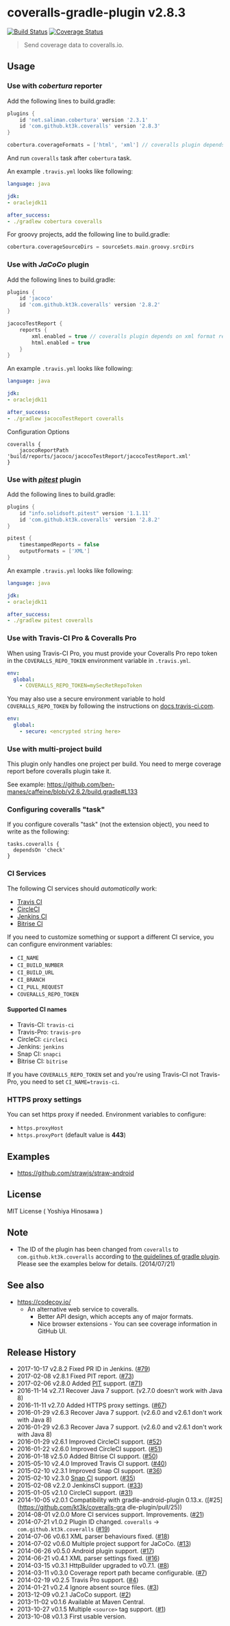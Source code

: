 # coveralls-gradle-plugin v2.8.3

[![Build Status](https://travis-ci.org/kt3k/coveralls-gradle-plugin.svg?branch=master)](https://travis-ci.org/kt3k/coveralls-gradle-plugin) [![Coverage Status](https://coveralls.io/repos/kt3k/coveralls-gradle-plugin/badge.svg)](https://coveralls.io/r/kt3k/coveralls-gradle-plugin)

> Send coverage data to coveralls.io.

## Usage

### Use with *cobertura* reporter

Add the following lines to build.gradle:

```groovy
plugins {
    id 'net.saliman.cobertura' version '2.3.1'
    id 'com.github.kt3k.coveralls' version '2.8.3'
}

cobertura.coverageFormats = ['html', 'xml'] // coveralls plugin depends on xml format report
```

And run `coveralls` task after `cobertura` task.

An example `.travis.yml` looks like following:

```yaml
language: java

jdk:
- oraclejdk11

after_success:
- ./gradlew cobertura coveralls
```

For groovy projects, add the following line to build.gradle:

```groovy
cobertura.coverageSourceDirs = sourceSets.main.groovy.srcDirs
```

### Use with *JaCoCo* plugin

Add the following lines to build.gradle:

```groovy
plugins {
    id 'jacoco'
    id 'com.github.kt3k.coveralls' version '2.8.2'
}

jacocoTestReport {
    reports {
        xml.enabled = true // coveralls plugin depends on xml format report
        html.enabled = true
    }
}
```

An example `.travis.yml` looks like following:

```yaml
language: java

jdk:
- oraclejdk11

after_success:
- ./gradlew jacocoTestReport coveralls
```

Configuration Options
```
coveralls {
    jacocoReportPath 'build/reports/jacoco/jacocoTestReport/jacocoTestReport.xml'
}
```

### Use with [*pitest*](https://github.com/szpak/gradle-pitest-plugin) plugin

Add the following lines to build.gradle:

```groovy
plugins {
    id "info.solidsoft.pitest" version '1.1.11'
    id 'com.github.kt3k.coveralls' version '2.8.2'
}

pitest {
    timestampedReports = false
    outputFormats = ['XML']
}
```

An example `.travis.yml` looks like following:

```yaml
language: java

jdk:
- oraclejdk11

after_success:
- ./gradlew pitest coveralls
```

### Use with Travis-CI Pro & Coveralls Pro

When using Travis-CI Pro, you must provide your Coveralls Pro repo token in the
`COVERALLS_REPO_TOKEN` environment variable in `.travis.yml`.

```yaml
env:
  global:
    - COVERALLS_REPO_TOKEN=mySecRetRepoToken
```

You may also use a secure environment variable to hold `COVERALLS_REPO_TOKEN`
by following the instructions on [docs.travis-ci.com](http://docs.travis-ci.com/user/build-configuration/#Secure-environment-variables).

```yaml
env:
  global:
    - secure: <encrypted string here>
```

### Use with multi-project build

This plugin only handles one project per build. You need to merge coverage report before coveralls plugin take it.

See example: https://github.com/ben-manes/caffeine/blob/v2.6.2/build.gradle#L133

### Configuring coveralls "task"

If you configure coveralls "task" (not the extension object), you need to write as the following:

```
tasks.coveralls {
  dependsOn 'check'
}
```

### CI Services

The following CI services should *automatically* work:

 - [Travis CI](https://travis-ci.org/)
 - [CircleCI](https://circleci.com/)
 - [Jenkins CI](http://jenkins-ci.org/)
 - [Bitrise CI](https://bitrise.io/)

If you need to customize something or support a different CI service, you can configure environment variables:

 - `CI_NAME`
 - `CI_BUILD_NUMBER`
 - `CI_BUILD_URL`
 - `CI_BRANCH`
 - `CI_PULL_REQUEST`
 - `COVERALLS_REPO_TOKEN`

#### Supported CI names
 * Travis-CI: `travis-ci`
 * Travis-Pro: `travis-pro`
 * CircleCI: `circleci`
 * Jenkins: `jenkins`
 * Snap CI: `snapci`
 * Bitrise CI: `bitrise`

If you have `COVERALLS_REPO_TOKEN` set and you're using Travis-CI not Travis-Pro, you need to set `CI_NAME=travis-ci`.

### HTTPS proxy settings
You can set https proxy if needed.
Environment variables to configure:
- `https.proxyHost`
- `https.proxyPort` (default value is **443**)

## Examples

- https://github.com/strawjs/straw-android


## License

MIT License ( Yoshiya Hinosawa )

## Note

- The ID of the plugin has been changed from `coveralls` to `com.github.kt3k.coveralls` according to [the guidelines of gradle plugin](http://plugins.gradle.org/submit).
Please see the examples below for details.
(2014/07/21)

## See also

- https://codecov.io/
  - An alternative web service to coveralls.
    - Better API design, which accepts any of major formats.
    - Nice browser extensions - You can see coverage information in GitHub UI.

## Release History

 * 2017-10-17   v2.8.2   Fixed PR ID in Jenkins. ([#79](https://github.com/kt3k/coveralls-gradle-plugin/pull/79))
 * 2017-02-08   v2.8.1   Fixed PIT report. ([#73](https://github.com/kt3k/coveralls-gradle-plugin/pull/73))
 * 2017-02-06   v2.8.0   Added [PIT](http://pitest.org/) support. ([#71](https://github.com/kt3k/coveralls-gradle-plugin/pull/71))
 * 2016-11-14   v2.7.1   Recover Java 7 support. (v2.7.0 doesn't work with Java 8)
 * 2016-11-11   v2.7.0   Added HTTPS proxy settings. ([#67](https://github.com/kt3k/coveralls-gradle-plugin/pull/67))
 * 2016-01-29   v2.6.3   Recover Java 7 support. (v2.6.0 and v2.6.1 don't work with Java 8)
 * 2016-01-29   v2.6.3   Recover Java 7 support. (v2.6.0 and v2.6.1 don't work with Java 8)
 * 2016-01-29   v2.6.1   Improved CircleCI support. ([#52](https://github.com/kt3k/coveralls-gradle-plugin/pull/52))
 * 2016-01-22   v2.6.0   Improved CircleCI support. ([#51](https://github.com/kt3k/coveralls-gradle-plugin/pull/51))
 * 2016-01-18   v2.5.0   Added Bitrise CI support. ([#50](https://github.com/kt3k/coveralls-gradle-plugin/pull/50))
 * 2015-05-10   v2.4.0   Improved Travis CI support. ([#40](https://github.com/kt3k/coveralls-gradle-plugin/pull/40))
 * 2015-02-10   v2.3.1   Improved Snap CI support. ([#36](https://github.com/kt3k/coveralls-gradle-plugin/pull/36))
 * 2015-02-10   v2.3.0   [Snap CI](https://snap-ci.com/) support. ([#35](https://github.com/kt3k/coveralls-gradle-plugin/pull/35))
 * 2015-02-08   v2.2.0   JenkinsCI support. ([#33](https://github.com/kt3k/coveralls-gradle-plugin/pull/33))
 * 2015-01-05   v2.1.0   CircleCI support. ([#31](https://github.com/kt3k/coveralls-gradle-plugin/pull/31))
 * 2014-10-05   v2.0.1   Compatibility with gradle-android-plugin 0.13.x. ([#25](https://github.com/kt3k/coveralls-gra    dle-plugin/pull/25))
 * 2014-08-01   v2.0.0   More CI services support. Improvements. ([#21](https://github.com/kt3k/coveralls-gradle-plugin/pull/21))
 * 2014-07-21   v1.0.2   Plugin ID changed. `coveralls` -> `com.github.kt3k.coveralls` ([#19](https://github.com/kt3k/coveralls-gradle-plugin/pull/19))
 * 2014-07-06   v0.6.1   XML parser behaviours fixed. ([#18](https://github.com/kt3k/coveralls-gradle-plugin/pull/18))
 * 2014-07-02   v0.6.0   Multiple project support for JaCoCo. ([#13](https://github.com/kt3k/coveralls-gradle-plugin/pull/13))
 * 2014-06-26   v0.5.0   Android plugin support. ([#17](https://github.com/kt3k/coveralls-gradle-plugin/pull/17))
 * 2014-06-21   v0.4.1   XML parser settings fixed. ([#16](https://github.com/kt3k/coveralls-gradle-plugin/pull/16))
 * 2014-03-15   v0.3.1   HttpBuilder upgraded to v0.7.1. ([#8](https://github.com/kt3k/coveralls-gradle-plugin/pull/8))
 * 2014-03-11   v0.3.0   Coverage report path became configurable. ([#7](https://github.com/kt3k/coveralls-gradle-plugin/pull/7))
 * 2014-02-19   v0.2.5   Travis Pro support. ([#4](https://github.com/kt3k/coveralls-gradle-plugin/pull/4))
 * 2014-01-21   v0.2.4   Ignore absent source files. ([#3](https://github.com/kt3k/coveralls-gradle-plugin/pull/3))
 * 2013-12-09   v0.2.1   JaCoCo support. ([#2](https://github.com/kt3k/coveralls-gradle-plugin/pull/2))
 * 2013-11-02   v0.1.6   Available at Maven Central.
 * 2013-10-27   v0.1.5   Multiple `<source>` tag support. ([#1](https://github.com/kt3k/coveralls-gradle-plugin/pull/1))
 * 2013-10-08   v0.1.3   First usable version.
